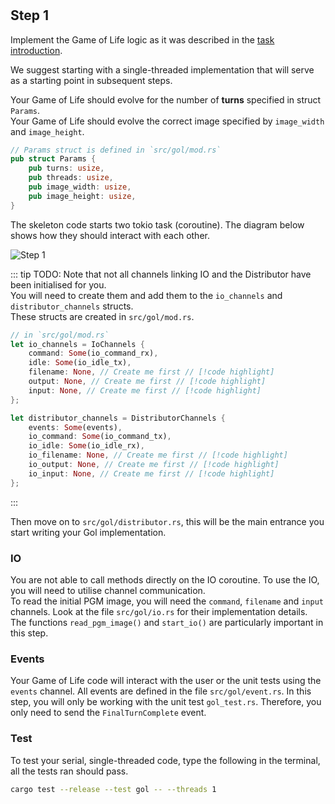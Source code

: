 <!--@include: index.md-->
#

## Step 1

Implement the Game of Life logic as it was described in the [task introduction](../overview#introduction).

We suggest starting with a single-threaded implementation that will serve as a starting point in subsequent steps.

Your Game of Life should evolve for the number of **turns** specified in struct `Params`.\
Your Game of Life should evolve the correct image specified by `image_width` and `image_height`.

``` rust
// Params struct is defined in `src/gol/mod.rs`
pub struct Params {
    pub turns: usize,
    pub threads: usize,
    pub image_width: usize,
    pub image_height: usize,
}
```

The skeleton code starts two tokio task (coroutine).
The diagram below shows how they should interact with each other.

![Step 1](/assets/cw_diagrams-Parallel_1.png)

::: tip TODO:
Note that not all channels linking IO and the Distributor have been initialised for you.\
You will need to create them and add them to the `io_channels` and `distributor_channels` structs.\
These structs are created in `src/gol/mod.rs`.

``` rust
// in `src/gol/mod.rs`
let io_channels = IoChannels {
    command: Some(io_command_rx),
    idle: Some(io_idle_tx),
    filename: None, // Create me first // [!code highlight]
    output: None, // Create me first // [!code highlight]
    input: None, // Create me first // [!code highlight]
};

let distributor_channels = DistributorChannels {
    events: Some(events),
    io_command: Some(io_command_tx),
    io_idle: Some(io_idle_rx),
    io_filename: None, // Create me first // [!code highlight]
    io_output: None, // Create me first // [!code highlight]
    io_input: None, // Create me first // [!code highlight]
};
```

:::

Then move on to `src/gol/distributor.rs`, this will be the main entrance you start writing your Gol implementation.

### IO

You are not able to call methods directly on the IO coroutine.
To use the IO, you will need to utilise channel communication.\
To read the initial PGM image, you will need the `command`, `filename` and `input` channels.
Look at the file `src/gol/io.rs` for their implementation details.\
The functions `read_pgm_image()` and `start_io()` are particularly important in this step.

### Events

Your Game of Life code will interact with the user or the unit tests using the `events` channel.
All events are defined in the file `src/gol/event.rs`.
In this step, you will only be working with the unit test `gol_test.rs`.
Therefore, you only need to send the `FinalTurnComplete` event.

### Test

To test your serial, single-threaded code, type the following in the terminal, all the tests ran should pass.

``` bash
cargo test --release --test gol -- --threads 1
```
